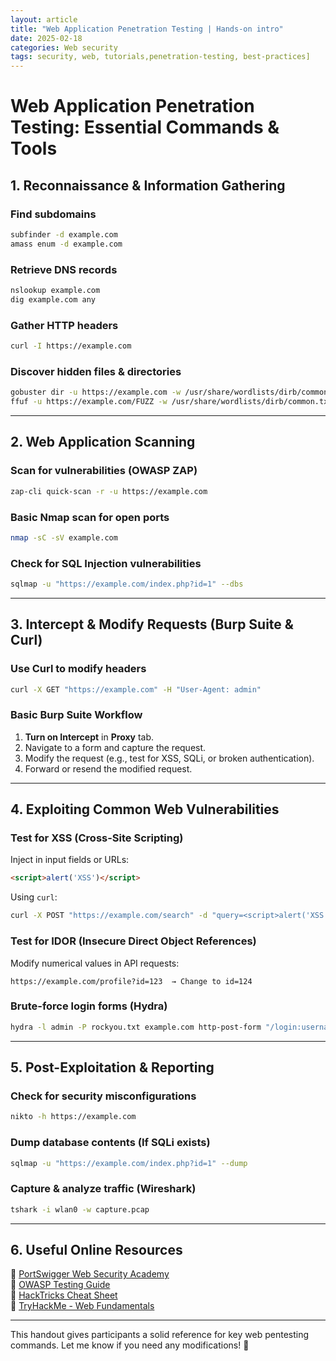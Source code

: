 ```yaml
---
layout: article
title: "Web Application Penetration Testing | Hands-on intro"
date: 2025-02-18
categories: Web security
tags: security, web, tutorials,penetration-testing, best-practices]
---
```


# **Web Application Penetration Testing: Essential Commands & Tools**  

## **1. Reconnaissance & Information Gathering**  

### **Find subdomains**  
```bash
subfinder -d example.com
amass enum -d example.com
```
  
### **Retrieve DNS records**  
```bash
nslookup example.com
dig example.com any
```
  
### **Gather HTTP headers**  
```bash
curl -I https://example.com
```
  
### **Discover hidden files & directories**  
```bash
gobuster dir -u https://example.com -w /usr/share/wordlists/dirb/common.txt
ffuf -u https://example.com/FUZZ -w /usr/share/wordlists/dirb/common.txt
```

---

## **2. Web Application Scanning**  

### **Scan for vulnerabilities (OWASP ZAP)**
```bash
zap-cli quick-scan -r -u https://example.com
```
  
### **Basic Nmap scan for open ports**
```bash
nmap -sC -sV example.com
```
  
### **Check for SQL Injection vulnerabilities**
```bash
sqlmap -u "https://example.com/index.php?id=1" --dbs
```

---

## **3. Intercept & Modify Requests (Burp Suite & Curl)**  

### **Use Curl to modify headers**  
```bash
curl -X GET "https://example.com" -H "User-Agent: admin"
```

### **Basic Burp Suite Workflow**
1. **Turn on Intercept** in **Proxy** tab.
2. Navigate to a form and capture the request.
3. Modify the request (e.g., test for XSS, SQLi, or broken authentication).
4. Forward or resend the modified request.

---

## **4. Exploiting Common Web Vulnerabilities**  

### **Test for XSS (Cross-Site Scripting)**  
Inject in input fields or URLs:
```html
<script>alert('XSS')</script>
```
Using `curl`:
```bash
curl -X POST "https://example.com/search" -d "query=<script>alert('XSS')</script>"
```

### **Test for IDOR (Insecure Direct Object References)**  
Modify numerical values in API requests:
```
https://example.com/profile?id=123  → Change to id=124
```

### **Brute-force login forms (Hydra)**
```bash
hydra -l admin -P rockyou.txt example.com http-post-form "/login:username=^USER^&password=^PASS^:F=Incorrect"
```

---

## **5. Post-Exploitation & Reporting**  

### **Check for security misconfigurations**
```bash
nikto -h https://example.com
```

### **Dump database contents (If SQLi exists)**
```bash
sqlmap -u "https://example.com/index.php?id=1" --dump
```

### **Capture & analyze traffic (Wireshark)**
```bash
tshark -i wlan0 -w capture.pcap
```

---

## **6. Useful Online Resources**  
📌 [PortSwigger Web Security Academy](https://portswigger.net/web-security)  
📌 [OWASP Testing Guide](https://owasp.org/www-project-web-security-testing-guide/)  
📌 [HackTricks Cheat Sheet](https://book.hacktricks.xyz/)  
📌 [TryHackMe - Web Fundamentals](https://tryhackme.com/module/)  

---

This handout gives participants a solid reference for key web pentesting commands. Let me know if you need any modifications! 🚀